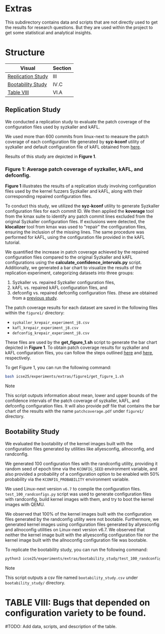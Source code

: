 # Extras
This subdirectory contains data and scripts that are not directly used to get
the results for research questions.
But they are used within the project to get some statistical and analytical insights.

# Structure
| Visual              | Section   |
|---------------------|-----------|
| [Replication Study](replication_study)| III       |
| [Bootability Study](bootability_study) | IV.C |
| [Table VIII](table8)| VI.A      |

## Replication Study
We conducted a replication study to evaluate the patch coverage of the
configuration files used by syzkaller and kAFL.

We used more than 600 commits from linux-next to measure the patch coverage of
each configuration file generated by **syz-kconf** utility of syzkaller and
default configuration file of kAFL obtained from
[here](https://github.com/IntelLabs/kafl.targets/blob/master/linux-kernel/config.vanilla.virtio).

Results of this study are depicted in **Figure 1**.

### Figure 1: Average patch coverage of syzkaller, kAFL, and defconfig.
**Figure 1** illustrates the results of a replication study involving
configuration files used by the kernel fuzzers Syzkaller and kAFL, along with
their corresponding repaired configuration files.

To conduct this study, we utilized the **syz-kconf** utility to generate
Syzkaller configuration files for each commit ID.
We then applied the **koverage** tool from the kmax suite to identify any patch
commit lines excluded from the original Syzkaller configuration files.
If exclusions were detected, the **klocalizer** tool from kmax was used to
"repair" the configuration files, ensuring the inclusion of the missing lines.
The same procedure was performed for kAFL, using the configuration file provided
in the kAFL tutorial.

We quantified the increase in patch coverage achieved by the repaired
configuration files compared to the original Syzkaller and kAFL configurations
using the **calculate_confidence_intervals.py** script.
Additionally, we generated a bar chart to visualize the results of the
replication experiment, categorizing datasets into three groups:

1. Syzkaller vs. repaired Syzkaller configuration files,
2. kAFL vs. repaired kAFL configuration files, and
3. defconfig vs. repaired defconfig configuration files. (these are obtained
from a [previous study](https://github.com/paulgazz/kmax/tree/master/scripts/krepair_evaluation).

The patch coverage results for each dataset are saved in the following files
within the `figure1/` directory:

- `syzkaller_krepair_experiment_j8.csv`
- `kafl_krepair_experiment_j8.csv`
- `defconfig_krepair_experiment_j8.csv`

These files are used by the **get_figure_1.sh** script to generate the bar chart
depicted in **Figure 1**.
To obtain patch coverage results for syzkaller and kAFL configuration files,
you can follow the steps outlined [here](replication_study/krepair_syzkaller_evaluation/README.md)
and [here](replication_study/krepair_kafl_evaluation/README.md), respectively.

To get Figure 1, you can run the following command:
```Bash
bash icse25/experiments/extras/figure1/get_figure_1.sh
```
> [!NOTE]
> This script outputs information about mean, lower and upper bounds of the confidence
intervals of the patch coverage of syzkaller, kAFL, and defconfig configuration files.
It will also provide pdf file that contains the bar chart of the results with
the name `patchcoverage.pdf` under `figure1/` directory.

## Bootability Study
We evaluated the bootability of the kernel images built with the configuration
files generated by utilities like allyesconfig, allnoconfig, and randconfig.

We generated 100 configuration files with the randconfig utility, providing it
random seed of epoch time via the `KCONFIG_SEED` environment variable, and also
provided a probability of a configuration option to be enabled with 50% probability
via the `KCONFIG_PROBABILITY` environment variable.

We used Linux-next version `v6.7` to compile the configuration files.
`test_100_randconfigs.py` script was used to generate configuration files with randconfig,
build kernel images with them, and try to boot the kernel images with QEMU.

We observed that 100% of the kernel images built with the configuration files
generated by the randconfig utility were not bootable.
Furthermore, we generated kernel images using configuration files generated by
allyesconfig and allnoconfig utilities on Linux-next version v6.7.
We observed that neither the kernel image built with the allyesconfig
configuration file nor the kernel image built with the allnoconfig configuration
file was bootable.

To replicate the bootability study, you can run the following command:
```Bash
python3 icse25/experiments/extras/bootability_study/test_100_randconfigs.py
```
> [!NOTE]
> This script outputs a csv file named `bootability_study.csv` under `bootability_study/` directory.

# TABLE VIII: Bugs that depended on configuration variety to be found.
#TODO: Add data, scripts, and description of the table.
